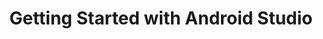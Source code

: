 ---
layout: redirect
permalink: /ps/as-getting-started
redir_to: 'https://pluralsight.pxf.io/L3QOj'
sitemap: false
title: 'Getting Started with Android Studio'
description: 'Android Studio is a great IDE for Android developers. This course takes you through the most important features and prepares you for the joyous and rewarding journey of becoming an Android developer.'
image: 'https://pluralsight.imgix.net/course-images/android-studio-getting-started-v1.png'
final_url: 'https://www.pluralsight.com/courses/android-studio-getting-started'
---
